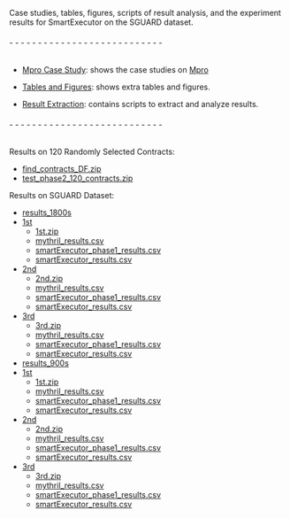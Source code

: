 




Case studies, tables, figures, scripts of result analysis, and the experiment results for SmartExecutor on the SGUARD dataset.
###### - - - - - - - - - - - - - - - - - - - - - - - - - - -

 * [Mpro Case Study](./Mpro_case_study): shows the case studies on [Mpro](https://github.com/QuanZhang-William/M-Pro)

 * [Tables and Figures](./tables_figures): shows extra tables and figures.

 * [Result Extraction](./result_extraction): contains scripts to extract and analyze results. 


###### - - - - - - - - - - - - - - - - - - - - - - - - - - -



 Results on 120 Randomly Selected Contracts: 
 * [find_contracts_DF.zip](./exp_phase2/find_contracts_DF.zip)
 * [test_phase2_120_contracts.zip](./exp_phase2/test_phase2_120_contracts.zip)

 Results on SGUARD Dataset: 

* [results_1800s](./exp_mythril_smartExecutor/results_1800s)
 * [1st](./exp_mythril_smartExecutor/results_1800s/1st)
   * [1st.zip](./exp_mythril_smartExecutor/results_1800s/1st/1st.zip)
   * [mythril_results.csv](./exp_mythril_smartExecutor/results_1800s/1st/mythril_results.csv)
   * [smartExecutor_phase1_results.csv](./exp_mythril_smartExecutor/results_1800s/1st/smartExecutor_phase1_results.csv)
   * [smartExecutor_results.csv](./exp_mythril_smartExecutor/results_1800s/1st/smartExecutor_results.csv)
 * [2nd](./exp_mythril_smartExecutor/results_1800s/2nd)
   * [2nd.zip](./exp_mythril_smartExecutor/results_1800s/2nd/2nd.zip)
   * [mythril_results.csv](./exp_mythril_smartExecutor/results_1800s/2nd/mythril_results.csv)
   * [smartExecutor_phase1_results.csv](./exp_mythril_smartExecutor/results_1800s/2nd/smartExecutor_phase1_results.csv)
   * [smartExecutor_results.csv](./exp_mythril_smartExecutor/results_1800s/2nd/smartExecutor_results.csv)
 * [3rd](./exp_mythril_smartExecutor/results_1800s/3rd)
   * [3rd.zip](./exp_mythril_smartExecutor/results_1800s/3rd/3rd.zip)
   * [mythril_results.csv](./exp_mythril_smartExecutor/results_1800s/3rd/mythril_results.csv)
   * [smartExecutor_phase1_results.csv](./exp_mythril_smartExecutor/results_1800s/3rd/smartExecutor_phase1_results.csv)
   * [smartExecutor_results.csv](./exp_mythril_smartExecutor/results_1800s/3rd/smartExecutor_results.csv)
* [results_900s](./exp_mythril_smartExecutor/results_900s)
 * [1st](./exp_mythril_smartExecutor/results_900s/1st)
   * [1st.zip](./exp_mythril_smartExecutor/results_900s/1st/1st.zip)
   * [mythril_results.csv](./exp_mythril_smartExecutor/results_900s/1st/mythril_results.csv)
   * [smartExecutor_phase1_results.csv](./exp_mythril_smartExecutor/results_900s/1st/smartExecutor_phase1_results.csv)
   * [smartExecutor_results.csv](./exp_mythril_smartExecutor/results_900s/1st/smartExecutor_results.csv)
 * [2nd](./exp_mythril_smartExecutor/results_900s/2nd)
   * [2nd.zip](./exp_mythril_smartExecutor/results_900s/2nd/2nd.zip)
   * [mythril_results.csv](./exp_mythril_smartExecutor/results_900s/2nd/mythril_results.csv)
   * [smartExecutor_phase1_results.csv](./exp_mythril_smartExecutor/results_900s/2nd/smartExecutor_phase1_results.csv)
   * [smartExecutor_results.csv](./exp_mythril_smartExecutor/results_900s/2nd/smartExecutor_results.csv)
 * [3rd](./exp_mythril_smartExecutor/results_900s/3rd)
   * [3rd.zip](./exp_mythril_smartExecutor/results_900s/3rd/3rd.zip)
   * [mythril_results.csv](./exp_mythril_smartExecutor/results_900s/3rd/mythril_results.csv)
   * [smartExecutor_phase1_results.csv](./exp_mythril_smartExecutor/results_900s/3rd/smartExecutor_phase1_results.csv)
   * [smartExecutor_results.csv](./exp_mythril_smartExecutor/results_900s/3rd/smartExecutor_results.csv)

  
 
